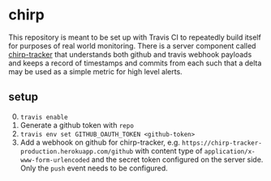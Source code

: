 # chirp

This repository is meant to be set up with Travis CI to repeatedly build itself for purposes of real world
monitoring.  There is a server component called [chirp-tracker](https://github.com/travis-infrastructure/chirp-tracker)
that understands both github and travis webhook payloads and keeps a record of timestamps and commits from each such
that a delta may be used as a simple metric for high level alerts.

## setup

0. `travis enable`
0. Generate a github token with `repo`
0. `travis env set GITHUB_OAUTH_TOKEN <github-token>`
0. Add a webhook on github for chirp-tracker, e.g. `https://chirp-tracker-production.herokuapp.com/github` with content
   type of `application/x-www-form-urlencoded` and the secret token configured on the server side.  Only the `push`
event needs to be configured.
